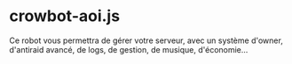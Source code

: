 # crowbot-aoi.js
Ce robot vous permettra de gérer votre serveur, avec un système d'owner, d'antiraid avancé, de logs, de gestion, de musique, d'économie... 
